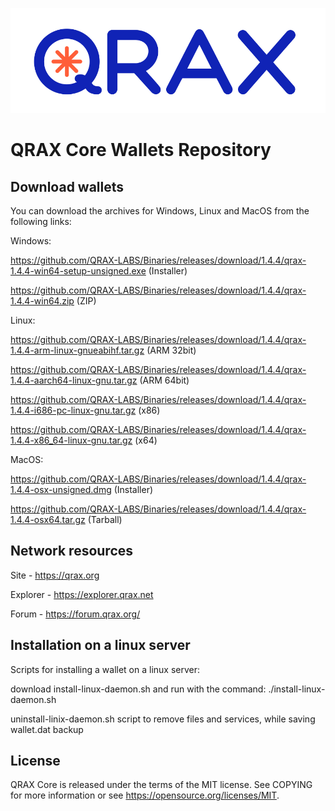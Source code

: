 ![qrax](logo.png)

QRAX Core Wallets Repository
======

Download wallets
---
You can download the archives for Windows, Linux and MacOS from the following links:

Windows:

https://github.com/QRAX-LABS/Binaries/releases/download/1.4.4/qrax-1.4.4-win64-setup-unsigned.exe (Installer)

https://github.com/QRAX-LABS/Binaries/releases/download/1.4.4/qrax-1.4.4-win64.zip (ZIP)


Linux:

https://github.com/QRAX-LABS/Binaries/releases/download/1.4.4/qrax-1.4.4-arm-linux-gnueabihf.tar.gz (ARM 32bit)

https://github.com/QRAX-LABS/Binaries/releases/download/1.4.4/qrax-1.4.4-aarch64-linux-gnu.tar.gz (ARM 64bit) 

https://github.com/QRAX-LABS/Binaries/releases/download/1.4.4/qrax-1.4.4-i686-pc-linux-gnu.tar.gz (x86)

https://github.com/QRAX-LABS/Binaries/releases/download/1.4.4/qrax-1.4.4-x86_64-linux-gnu.tar.gz (x64)


MacOS:

https://github.com/QRAX-LABS/Binaries/releases/download/1.4.4/qrax-1.4.4-osx-unsigned.dmg (Installer)

https://github.com/QRAX-LABS/Binaries/releases/download/1.4.4/qrax-1.4.4-osx64.tar.gz (Tarball)



Network resources
----

Site - https://qrax.org

Explorer - https://explorer.qrax.net

Forum - https://forum.qrax.org/


Installation on a linux server
-----
Scripts for installing a wallet on a linux server:

download install-linux-daemon.sh and run with the command: ./install-linux-daemon.sh

uninstall-linix-daemon.sh script to remove files and services, while saving wallet.dat backup

License
---
QRAX Core is released under the terms of the MIT license. See COPYING for more information or see https://opensource.org/licenses/MIT.
